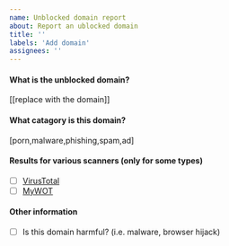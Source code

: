 ```yaml
---
name: Unblocked domain report
about: Report an ublocked domain
title: ''
labels: 'Add domain'
assignees: ''
---
```


#### What is the unblocked domain?
[[replace with the domain]]
#### What catagory is this domain?
[porn,malware,phishing,spam,ad]
#### Results for various scanners (only for some types)
- [ ] [VirusTotal](https://virustotal.com)
- [ ] [MyWOT](https://mywot.com)
#### Other information

- [ ] Is this domain harmful? (i.e. malware, browser hijack)
